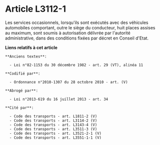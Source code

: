 # Article L3112-1

Les services occasionnels, lorsqu'ils sont exécutés avec des véhicules automobiles comportant, outre le siège du conducteur,
huit places assises au maximum, sont soumis à autorisation délivrée par l'autorité administrative, dans des conditions fixées
par décret en Conseil d'Etat.

**Liens relatifs à cet article**

	**Anciens textes**:

	  - Loi n°82-1153 du 30 décembre 1982 - art. 29 (VT), alinéa 11

	**Codifié par**:

	  - Ordonnance n°2010-1307 du 28 octobre 2010 - art. (V)

	**Abrogé par**:

	  - Loi n°2013-619 du 16 juillet 2013 - art. 34

	**Cité par**:

	  - Code des transports - art. L1811-2 (V)
	  - Code des transports - art. L3114-2 (V)
	  - Code des transports - art. L3143-4 (V)
	  - Code des transports - art. L3511-3 (V)
	  - Code des transports - art. L3521-2-1 (V)
	  - Code des transports - art. L3551-1-1 (V)
